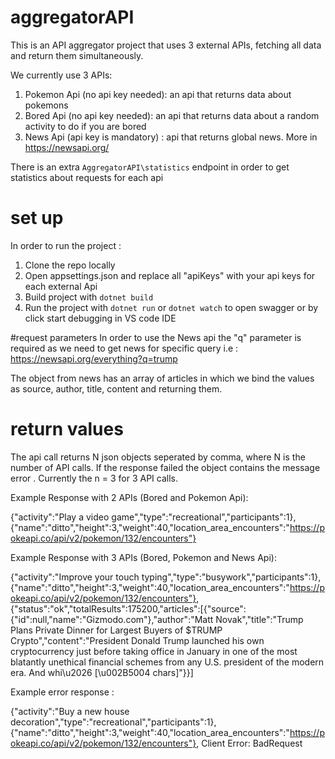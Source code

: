 # aggregatorAPI

 This is an API aggregator project that uses 3 external APIs, fetching all data and return them simultaneously.

 We currently use 3 APIs:
 1) Pokemon Api (no api key needed): an api that returns data about pokemons 
 2) Bored Api (no api key needed): an api that returns data about a random activity to do if you are bored
 3) News Api (api key is mandatory) : api that returns global news. More in https://newsapi.org/

There is an extra `AggregatorAPI\statistics` endpoint in order to get statistics about requests for each api
# set up

In order to run the project :
1) Clone the repo locally
2) Open appsettings.json and replace all "apiKeys" with your api keys for each external Api
3) Build project with `dotnet build`
4) Run the project with `dotnet run` or `dotnet watch` to open swagger or by click start debugging in VS code IDE

#request parameters
In order to use the News api the "q" parameter is required as we need to get news for specific query i.e : 
https://newsapi.org/everything?q=trump

The object from news has an array of articles in which we bind the values as source, author, title, content and returning them.

# return values
The api call returns N json objects seperated by comma, where N is the number of API calls. If the response failed the object contains the message error . Currently the n = 3 for 3 API calls. 

Example Response with 2 APIs (Bored and Pokemon Api):

{"activity":"Play a video game","type":"recreational","participants":1},{"name":"ditto","height":3,"weight":40,"location_area_encounters":"https://pokeapi.co/api/v2/pokemon/132/encounters"}


Example Response with 3 APIs (Bored, Pokemon and News Api):

{"activity":"Improve your touch typing","type":"busywork","participants":1}, {"name":"ditto","height":3,"weight":40,"location_area_encounters":"https://pokeapi.co/api/v2/pokemon/132/encounters"}, {"status":"ok","totalResults":175200,"articles":[{"source":{"id":null,"name":"Gizmodo.com"},"author":"Matt Novak","title":"Trump Plans Private Dinner for Largest Buyers of $TRUMP Crypto","content":"President Donald Trump launched his own cryptocurrency just before taking office in January in one of the most blatantly unethical financial schemes from any U.S. president of the modern era. And whi\u2026 [\u002B5004 chars]"}}]

Example error response :

{"activity":"Buy a new house decoration","type":"recreational","participants":1}, {"name":"ditto","height":3,"weight":40,"location_area_encounters":"https://pokeapi.co/api/v2/pokemon/132/encounters"}, Client Error: BadRequest